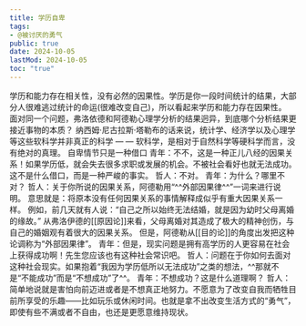 ```yaml
---
title: 学历自卑
tags:
- @被讨厌的勇气
public: true
date: 2024-10-05
lastMod: 2024-10-05
toc: "true"
---
```


学历和能力存在相关性，没有必然的因果性。学历是你一段时间统计的结果，大部分人很难逃过统计的命运(很难改变自己)，所以看起来学历和能力存在因果性。
面对同一个问题，弗洛依德和阿德勒心理学分析的结果迥异，到底哪个分析结果更接近事物的本质？
纳西姆·尼古拉斯·塔勒布的话来说，统计学、经济学以及心理学等这些软科学并非真正的科学 — — 软科学，是相对于自然科学等硬科学而言，没有绝对的真理。
自卑情节只是一种借口
青年：不不，这是一种正儿八经的因果关系！如果学历低，就会失去很多求职或发展的机会。不被社会看好也就无法成功。这不是什么借口，而是一种严峻的事实。
哲人：不对。
青年：为什么？哪里不对？
哲人：关于你所说的因果关系，阿德勒用“^^外部因果律^^”一词来进行说明。
意思就是：将原本没有任何因果关系的事情解释成似乎有重大因果关系一样。
例如，前几天就有人说：“自己之所以始终无法结婚，就是因为幼时父母离婚的缘故。”
从弗洛伊德的[[原因论]]来看，父母离婚对其造成了极大的精神创伤，与自己的婚姻观有着很大的因果关系。
但是，阿德勒从[[目的论]]的角度出发把这种论调称为“外部因果律”。
青年：但是，现实问题是拥有高学历的人更容易在社会上获得成功啊！先生您应该也有这种社会常识吧。
哲人：问题在于你如何去面对这种社会现实。如果抱着“我因为学历低所以无法成功”之类的想法，^^那就不是“不能成功”而是“不想成功”了^^。
青年：不想成功？这是什么道理啊？
哲人：简单地说就是害怕向前迈进或者是不想真正地努力。不愿意为了改变自我而牺牲目前所享受的乐趣——比如玩乐或休闲时间。也就是拿不出改变生活方式的“勇气”，即使有些不满或者不自由，也还是更愿意维持现状。